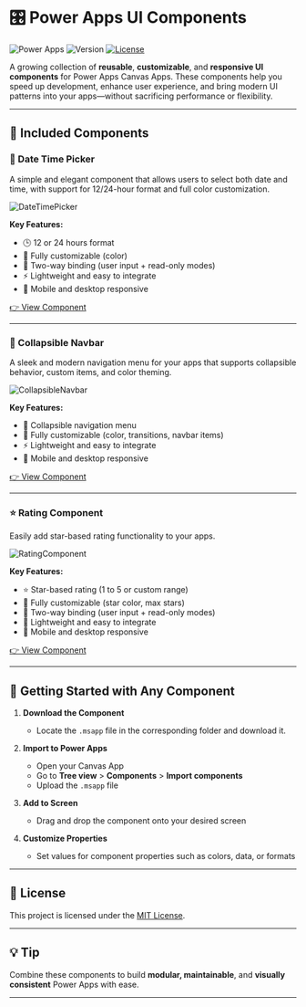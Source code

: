 # 🎛️ Power Apps UI Components

![Power Apps](https://img.shields.io/badge/built%20with-Power%20Apps-purple?style=flat-square)
![Version](https://img.shields.io/badge/status-Active-blue?style=flat-square)
[![License](https://img.shields.io/github/license/SantaRadovan/PowerAppsUI?style=flat-square)](../../LICENSE)

A growing collection of **reusable**, **customizable**, and **responsive UI components** for Power Apps Canvas Apps. These components help you speed up development, enhance user experience, and bring modern UI patterns into your apps—without sacrificing performance or flexibility.

---

## 🧩 Included Components

### 📅 Date Time Picker
A simple and elegant component that allows users to select both date and time, with support for 12/24-hour format and full color customization.

![DateTimePicker](https://github.com/user-attachments/assets/f8de758d-3479-430b-858d-61ca144494c0)

**Key Features:**
- 🕒 12 or 24 hours format
- 🎨 Fully customizable (color)
- 🔁 Two-way binding (user input + read-only modes)
- ⚡ Lightweight and easy to integrate
- 📱 Mobile and desktop responsive

[👉 View Component](/DateTimePicker)

---

### 🧭 Collapsible Navbar
A sleek and modern navigation menu for your apps that supports collapsible behavior, custom items, and color theming.

![CollapsibleNavbar](https://github.com/user-attachments/assets/a84f5eb1-e876-492f-aa22-438d473bb6d0)

**Key Features:**
- 📂 Collapsible navigation menu
- 🎨 Fully customizable (color, transitions, navbar items)
- ⚡ Lightweight and easy to integrate
- 📱 Mobile and desktop responsive

[👉 View Component](/CollapsibleNavbar)

---

### ⭐ Rating Component
Easily add star-based rating functionality to your apps.

![RatingComponent](https://github.com/user-attachments/assets/73abaf99-4685-4e0c-9b42-3e6133fb3e71)


**Key Features:**
- ⭐ Star-based rating (1 to 5 or custom range)
- 🎨 Fully customizable (star color, max stars)
- 🔄 Two-way binding (user input + read-only modes)
- 🔧 Lightweight and easy to integrate
- 📱 Mobile and desktop responsive

[👉 View Component](/RatingComponent)

---

## 🚀 Getting Started with Any Component

1. **Download the Component**  
   - Locate the `.msapp` file in the corresponding folder and download it.

2. **Import to Power Apps**  
   - Open your Canvas App  
   - Go to **Tree view** > **Components** > **Import components**  
   - Upload the `.msapp` file

3. **Add to Screen**  
   - Drag and drop the component onto your desired screen

4. **Customize Properties**  
   - Set values for component properties such as colors, data, or formats

---

## 📄 License

This project is licensed under the [MIT License](/LICENSE).

---

## 💡 Tip

Combine these components to build **modular, maintainable**, and **visually consistent** Power Apps with ease.

---
